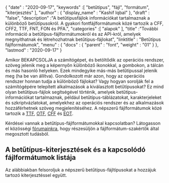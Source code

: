 {
  "date" : "2020-09-17",
  "keywords" :[ "betűtípus", "fájl", "formátum", "kiterjesztés" ],
  "author" : {
    "display_name" : "Kashif Iqbal"
},
  "draft" : "false",
  "description" :"A betűtípusfájlok információkat tartalmaznak a különböző betűtípusokról. A gyakori fontfájlformátumok közé tartozik a CFF, CFF2, TTF, FNT, FON és PFA.",
  "categories" :[ "alapok" ],
  "title" :"További információ a betűtípus-fájlformátumokról és az API-król, amelyek megnyithatnak és létrehozhatnak betűtípus-fájlokat",
  "linktitle" : "Betűtípus fájlformátumok",
  "menu" : {
    "docs" : {
      "parent" : "font",
      "weight" : "01"
}
},
  "lastmod" : "2020-09-17"
}

Amikor BEKAPCSOLJA a számítógépet, és betöltődik az operációs rendszer, szöveg jelenik meg a képernyőn különböző ikonokkal, a gombokon, a tálcán és más hasonló helyeken. Ezek mindegyike más-más betűtípussal jelenik meg (ha be van állítva). Gondolkozott már azon, hogy az operációs rendszer honnan tudja a különböző fájlokat? Vagy hogyan sorolják fel a számítógépére telepített alkalmazások a kiválasztott betűtípusokat? Ez mind olyan betűtípus-fájlok segítségével történik, amelyek betűtípus-információkat tartalmaznak, például betűtípus-táblázatokat, karakterjeleket és szkriptvázlatokat, amelyekhez az operációs rendszer és az alkalmazások hozzáférhetnek szöveg megjelenítéséhez. A népszerű fájlformátumok közé tartozik a [TTF](/hu/font/ttf/), [OTF](/hu/font/otf/), [CFF](/hu/font/cff) és [EOT](/hu/font/eot/).

Kérdései vannak a betűtípus-fájlformátumokkal kapcsolatban? Látogasson el közösségi [fórumainkra](https://forum.fileformat.com/c/font), hogy részesüljön a fájlformátum-szakértők által megosztott tudásból.

## A betűtípus-kiterjesztések és a kapcsolódó fájlformátumok listája

Az alábbiakban felsoroljuk a népszerű betűtípus-fájltípusokat a hozzájuk tartozó kiterjesztéssel együtt.

